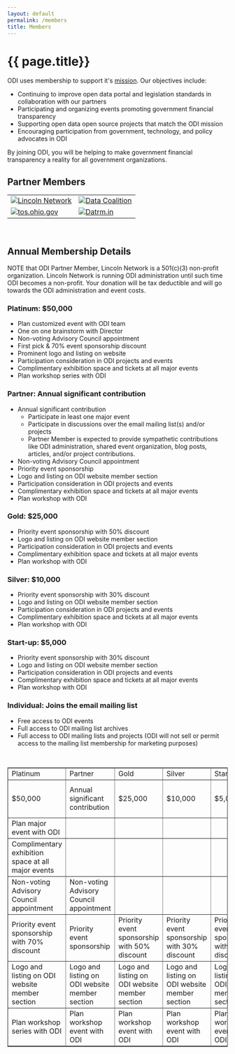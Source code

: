 ```yaml
---
layout: default
permalink: /members
title: Members
---
```

# {{ page.title}}
ODI uses membership to support it's [mission](/about#mission). Our objectives include:

* Continuing to improve open data portal and legislation standards in collaboration with our partners
* Participating and organizing events promoting government financial transparency
* Supporting open data open source projects that match the ODI mission
* Encouraging participation from government, technology, and policy advocates in ODI

By joining ODI, you will be helping to make government financial transparency a reality for all government organizations.

## Partner Members
<!-- two column table to hold partner member icons -->
<table width="100%" align="center" cellpadding="10">
	<tr>	
		<td><a href="http://joinlincoln.org/"><img src="{{'/assets/img/lincoln-network-logo-hat-teal-small.png'}}" alt="Lincoln Network"></a></td>
		<td><a href="https://www.datacoalition.org/"><img src="{{'/assets/img/DataCoalition2016Logo.png'}}" alt="Data Coalition"></a></td>
	</tr>
	<tr>
		<td><a href="http://www.tos.ohio.gov/"><img src="{{'/assets/img/tos-logo.png'}}" alt="tos.ohio.gov"></a></td>
		<td><a href="http://datrm.in/"><img src="{{'/assets/img/datrmin-logo-small.png'}}" alt="Datrm.in"></a></td>
	</tr>
</table><br />

## Annual Membership Details
NOTE that ODI Partner Member, Lincoln Network is a 501(c)(3) non-profit organization. Lincoln Network is running ODI administration until such time ODI becomes a non-profit. Your donation will be tax deductible and will go towards the ODI administration and event costs.

### Platinum: $50,000
* Plan customized event with ODI team
* One on one brainstorm with Director
* Non-voting Advisory Council appointment
* First pick & 70% event sponsorship discount
* Prominent logo and listing on website
* Participation consideration in ODI projects and events
* Complimentary exhibition space and tickets at all major events
* Plan workshop series with ODI

### Partner: Annual significant contribution
* Annual significant contribution
  * Participate in least one major event
  * Participate in discussions over the email mailing list(s) and/or projects
  * Partner Member is expected to provide sympathetic contributions like ODI administration, shared event organization, blog posts, articles, and/or project contributions.
* Non-voting Advisory Council appointment
* Priority event sponsorship
* Logo and listing on ODI website member section
* Participation consideration in ODI projects and events
* Complimentary exhibition space and tickets at all major events
* Plan workshop with ODI

### Gold: $25,000
* Priority event sponsorship with 50% discount
* Logo and listing on ODI website member section
* Participation consideration in ODI projects and events
* Complimentary exhibition space and tickets at all major events
* Plan workshop with ODI

### Silver: $10,000
* Priority event sponsorship with 30% discount
* Logo and listing on ODI website member section
* Participation consideration in ODI projects and events
* Complimentary exhibition space and tickets at all major events
* Plan workshop with ODI

### Start-up: $5,000
* Priority event sponsorship with 30% discount
* Logo and listing on ODI website member section
* Participation consideration in ODI projects and events
* Complimentary exhibition space and tickets at all major events
* Plan workshop with ODI

### Individual: Joins the email mailing list
* Free access to ODI events
* Full access to ODI mailing list archives
* Full access to ODI mailing lists and projects (ODI will not sell or permit access to the mailing list membership for marketing purposes)

<br />
<font size="3">
<table border="1" cellpadding="5">
	<tbody>
		<tr><td>Platinum</td><td>Partner</td><td>Gold</td><td>Silver</td><td>Startup</td><td>Individual</td></tr>
		<tr><td>$50,000</td><td>Annual significant contribution</td><td>$25,000</td><td>$10,000</td><td>$5,000</td><td>Joins the email mailing list</td></tr>
		<tr><td>Plan major event with ODI</td><td></td><td></td><td></td><td></td><td></td></tr>
		<tr><td>Complimentary exhibition space at all major events</td><td></td><td></td><td></td><td></td><td></td></tr>
		<tr><td>Non-voting Advisory Council appointment</td><td>Non-voting Advisory Council appointment</td><td></td><td></td><td></td><td></td></tr>
		<tr><td>Priority event sponsorship with 70% discount</td><td>Priority event sponsorship</td><td>Priority event sponsorship with 50% discount</td><td>Priority event sponsorship with 30% discount</td><td>Priority event sponsorship with 30% discount</td><td>Free access to ODI events</td></tr>
		<tr><td>Logo and listing on ODI website member section</td><td>Logo and listing on ODI website member section</td><td>Logo and listing on ODI website member section</td><td>Logo and listing on ODI website member section</td><td>Logo and listing on ODI website member section</td><td></td></tr>
		<tr><td>Plan workshop series with ODI</td><td>Plan workshop event with ODI</td><td>Plan workshop event with ODI</td><td>Plan workshop event with ODI</td><td>Plan workshop event with ODI</td><td></td></tr>
	</tbody>
</table>
</font>